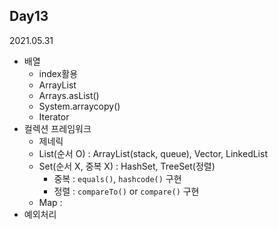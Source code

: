 ## Day13
2021.05.31

- 배열
  - index활용
  - ArrayList
  - Arrays.asList()
  - System.arraycopy()
  - Iterator
- 컬렉션 프레임워크
  - 제네릭
  - List(순서 O) : ArrayList(stack, queue), Vector, LinkedList
  - Set(순서 X, 중복 X) : HashSet, TreeSet(정렬)
    - 중복 : `equals()`, `hashcode()` 구현
    - 정렬 : `compareTo()` or `compare()` 구현
  - Map : 
- 예외처리
